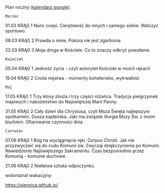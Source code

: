 Plan roczny [(kalendarz google)](https://calendar.google.com/calendar/u/2?cid=ZDFzODQ0czZha3EzcDhwdHYydGU3OXZsdmdAZ3JvdXAuY2FsZW5kYXIuZ29vZ2xlLmNvbQ):

	Marzec	
	
01.03	KRĄG 1	Nunc coepi. Cierpliwość do innych i samego siebie. Walczyć sportowo.

08.03	KRĄG 2	Prawda o mnie. Pokora nie jest zgarbiona

22.03	KRĄG 3	Moja droga w Kościele. Co to znaczy odkryć powołanie.
		
	Kwiecień	

05.04	KRĄG 1	Jedność życia - czyli autorytet Kościoła w moich rękach

19.04	KRĄG 2	Cnota męstwa - momenty bohaterskie, wytrwałość
		
	Maj	

17.05	KRĄG 1	Trzy kłosy zboża i trzy części różańca. Tradycja pielgrzymek majowych i nabożeństwo do Najświętszej Marii Panny.

31.05	KRĄG 2	Cały dzień dla Chrystusa, czyli Msza Święta najlepszym spotkaniem. Dusza kapłańska. Jaki ma związek liturgia Mszy Św. z moim biurkiem. Ofiarowanie czynności dnia.
		
	Czerwiec	

07.06	KRĄG 1	Bóg na wyciągnięcie ręki. Corpus Christi. Jak nie przyzwyczaić się do cudu Komunii św. Zwyczaj dziękczynienia po Komunii. Nawiedzenie Najświętszego Sakramentu. Czas bezpośrednio przez Komunią - komunie duchowe.

21.06	KRĄG 2	Niełatwa sztuka odpoczynku. 


wolontariat wakacyjny:

https://siennica.github.io/
